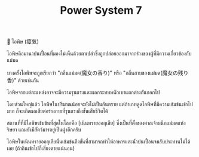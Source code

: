 ﻿---
title: "Power System 7"
description: "Advanced power system configuration 7"
---

📌 ไอพิษ (瘴気)

ไอพิษคือมานาปนเปื้อนที่มองไม่เห็นด้วยตาเปล่าซึ่งถูกปล่อยออกมาจากร่างของผู้ที่มีความเกี่ยวข้องกับแม่มด

บางครั้งไอพิษจะถูกเรียกว่า "กลิ่นแม่มด(魔女の香り)" หรือ "กลิ่นสาบของแม่มด(魔女の残り香)" ด้วยเช่นกัน

ไอพิษจากแต่ละแหล่งอาจจะมีความรุนแรงและผลกระทบหนักเบาแตกต่างกันออกไป

โดยส่วนใหญ่แล้ว ไอพิษในปริมาณน้อยจะยังไม่เป็นอันตราย แต่ถ้าเกทดูดไอพิษที่มีความเข้มข้นเข้าไปมาก ก็จะเกิดผลเสียต่อร่างกายที่รุนแรงถึงขั้นเสียชีวิตได้

สถานที่ที่มีไอพิษเข้มข้นที่สุดในโลกคือ [เนินทรายออกุเลีย] ซึ่งเป็นที่ตั้งของศาลเจ้าผนึกแม่มดแห่งริษยา แถมยังมีสัตว์มารอยู่เป็นฝูงอีกครับ

ไอพิษในเนินทรายออกุเลียนั้นเข้มข้นถึงขั้นที่สามารถทำให้อาหารและน้ำปนเปื้อนจนรับประทานไม่ได้เลย (ถ้ากินเข้าไปก็เสี่ยงตายแน่นอน)